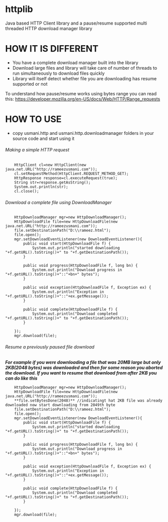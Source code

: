# httplib
Java based HTTP Client library and a pause/resume supported multi threaded HTTP download manager library

# HOW IT IS DIFFERENT

- You have a complete download manager built into the library
- Download large files and library will take care of number of threads to run simultaneously to download files quickly
- Library will itself detect whether file you are downloading has resume supported or not

To understand how pause/resume works using bytes range you can read this:
https://developer.mozilla.org/en-US/docs/Web/HTTP/Range_requests

# HOW TO USE

- copy usmani.http and usmani.http.downloadmanager folders in your source code and start using it

###### Making a simple HTTP request
        HttpClient cl=new HttpClient(new java.net.URL("http://rameezusmani.com"));
        cl.setRequestMethod(HttpClient.REQUEST_METHOD_GET);
        HttpResponse response=cl.executeRequest(true);
        String str=response.getAsString();
        System.out.println(str);
        cl.close();
      
###### Download a complete file using DownloadManager
        HttpDownloadManager mgr=new HttpDownloadManager();
        HttpDownloadFile file=new HttpDownloadFile(new java.net.URL("http://rameezusmani.com"));
        file.setDestinationPath("D:\\rameez.html");
        file.open();
        mgr.setDownloadEventListener(new DownloadEventListener(){
            public void start(HttpDownloadFile f) {
                System.out.println("started downloading "+f.getURL().toString()+" to "+f.getDestinationPath());	
            }

            public void progress(HttpDownloadFile f, long bn) {
                System.out.println("Download progress in "+f.getURL().toString()+"::"+bn+" bytes");
            }

            public void exception(HttpDownloadFile f, Exception ex) {
                System.out.println("Exception in "+f.getURL().toString()+"::"+ex.getMessage());
            }

            public void complete(HttpDownloadFile f) {
                System.out.println("Download completed "+f.getURL().toString()+" to "+f.getDestinationPath());			
            }
            
        });
        mgr.download(file);

###### Resume a previously paused file download

**_For example if you were downloading a file that was 20MB large but only 2KB(2048 bytes) was downloaded and then for some reason you aborted the download. If you want to resume that download from after 2KB you can do like this_**

        HttpDownloadManager mgr=new HttpDownloadManager();
        HttpDownloadFile file=new HttpDownloadFile(new java.net.URL("http://rameezusmani.com"));
        **file.setBytesDone(2048)** //indicatingt hat 2KB file was already downloaded now start downloading from 2049th byte
        file.setDestinationPath("D:\\rameez.html");
        file.open();
        mgr.setDownloadEventListener(new DownloadEventListener(){
            public void start(HttpDownloadFile f) {
                System.out.println("started downloading "+f.getURL().toString()+" to "+f.getDestinationPath());	
            }

            public void progress(HttpDownloadFile f, long bn) {
                System.out.println("Download progress in "+f.getURL().toString()+"::"+bn+" bytes");
            }

            public void exception(HttpDownloadFile f, Exception ex) {
                System.out.println("Exception in "+f.getURL().toString()+"::"+ex.getMessage());
            }

            public void complete(HttpDownloadFile f) {
                System.out.println("Download completed "+f.getURL().toString()+" to "+f.getDestinationPath());			
            }
            
        });
        mgr.download(file);
